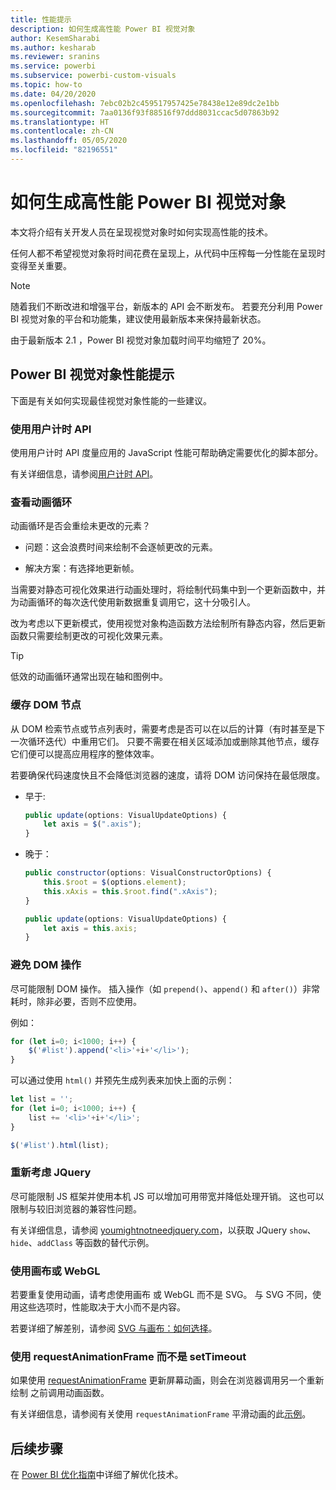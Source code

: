 ```yaml
---
title: 性能提示
description: 如何生成高性能 Power BI 视觉对象
author: KesemSharabi
ms.author: kesharab
ms.reviewer: sranins
ms.service: powerbi
ms.subservice: powerbi-custom-visuals
ms.topic: how-to
ms.date: 04/20/2020
ms.openlocfilehash: 7ebc02b2c459517957425e78438e12e89dc2e1bb
ms.sourcegitcommit: 7aa0136f93f88516f97ddd8031ccac5d07863b92
ms.translationtype: HT
ms.contentlocale: zh-CN
ms.lasthandoff: 05/05/2020
ms.locfileid: "82196551"
---
```

# <a name="how-to-build-a-high-performance-power-bi-visual"></a>如何生成高性能 Power BI 视觉对象
本文将介绍有关开发人员在呈现视觉对象时如何实现高性能的技术。 

任何人都不希望视觉对象将时间花费在呈现上，从代码中压榨每一分性能在呈现时变得至关重要。 

> [!NOTE]
> 随着我们不断改进和增强平台，新版本的 API 会不断发布。 若要充分利用 Power BI 视觉对象的平台和功能集，建议使用最新版本来保持最新状态。
>
> 由于最新版本 2.1  ，Power BI 视觉对象加载时间平均缩短了 20%。

## <a name="power-bi-visual-performance-tips"></a>Power BI 视觉对象性能提示
下面是有关如何实现最佳视觉对象性能的一些建议。 

### <a name="use-user-timing-api"></a>使用用户计时 API
使用用户计时 API  度量应用的 JavaScript 性能可帮助确定需要优化的脚本部分。

有关详细信息，请参阅[用户计时 API](https://msdn.microsoft.com/library/hh772738(v=vs.85).aspx)。

### <a name="review-animation-loops"></a>查看动画循环
动画循环是否会重绘未更改的元素？ 

 - 问题：这会浪费时间来绘制不会逐帧更改的元素。

 - 解决方案：有选择地更新帧。 
 
当需要对静态可视化效果进行动画处理时，将绘制代码集中到一个更新函数中，并为动画循环的每次迭代使用新数据重复调用它，这十分吸引人。

改为考虑以下更新模式，使用视觉对象构造函数方法绘制所有静态内容，然后更新函数只需要绘制更改的可视化效果元素。 

   > [!TIP]
   > 低效的动画循环通常出现在轴和图例中。

### <a name="cache-dom-nodes"></a>缓存 DOM 节点 
从 DOM 检索节点或节点列表时，需要考虑是否可以在以后的计算（有时甚至是下一次循环迭代）中重用它们。 只要不需要在相关区域添加或删除其他节点，缓存它们便可以提高应用程序的整体效率。

若要确保代码速度快且不会降低浏览器的速度，请将 DOM 访问保持在最低限度。 

- 早于: 

   ```javascript
   public update(options: VisualUpdateOptions) { 
       let axis = $(".axis"); 
   }
   ```

- 晚于： 

   ```javascript
   public constructor(options: VisualConstructorOptions) { 
       this.$root = $(options.element); 
       this.xAxis = this.$root.find(".xAxis"); 
   } 
 
   public update(options: VisualUpdateOptions) { 
       let axis = this.axis; 
   }
   ```

### <a name="avoid-dom-manipulation"></a>避免 DOM 操作 
尽可能限制 DOM 操作。  插入操作（如 `prepend()`、`append()` 和 `after()`）非常耗时，除非必要，否则不应使用。

例如：

  ```javascript
  for (let i=0; i<1000; i++) { 
      $('#list').append('<li>'+i+'</li>');
  }
  ```

可以通过使用 `html()` 并预先生成列表来加快上面的示例： 

  ```javascript
  let list = ''; 
  for (let i=0; i<1000; i++) { 
      list += '<li>'+i+'</li>'; 
  } 

  $('#list').html(list); 
  ```

### <a name="reconsider-jquery"></a>重新考虑 JQuery

尽可能限制 JS 框架并使用本机 JS 可以增加可用带宽并降低处理开销。 这也可以限制与较旧浏览器的兼容性问题。 

有关详细信息，请参阅 [youmightnotneedjquery.com](http://youmightnotneedjquery.com/)，以获取 JQuery `show`、`hide`、`addClass` 等函数的替代示例。  

### <a name="use-canvas-or-webgl"></a>使用画布或 WebGL 
若要重复使用动画，请考虑使用画布  或 WebGL  而不是 SVG。 与 SVG 不同，使用这些选项时，性能取决于大小而不是内容。 

若要详细了解差别，请参阅 [SVG 与画布：如何选择](https://msdn.microsoft.com/library/gg193983(v=vs.85).aspx)。 

### <a name="use-requestanimationframe-instead-of-settimeout"></a>使用 requestAnimationFrame 而不是 setTimeout 
如果使用 [requestAnimationFrame](https://www.w3.org/TR/animation-timing/) 更新屏幕动画，则会在浏览器调用另一个重新绘制  之前调用动画函数。

有关详细信息，请参阅有关使用 `requestAnimationFrame` 平滑动画的此[示例](https://testdrive-archive.azurewebsites.net/Graphics/RequestAnimationFrame/Default.html)。

## <a name="next-steps"></a>后续步骤

在 [Power BI 优化指南](/power-bi/guidance/power-bi-optimization)中详细了解优化技术。
